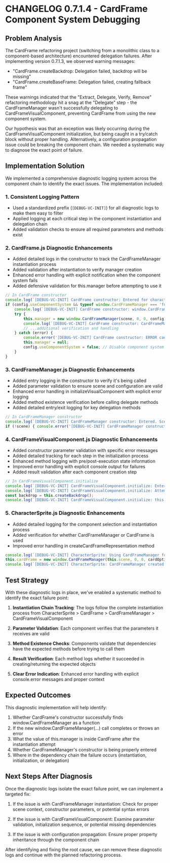 # CHANGELOG 0.7.1.4 - CardFrame Component System Debugging

## Problem Analysis

The CardFrame refactoring project (switching from a monolithic class to a component-based architecture) encountered delegation failures. After implementing version 0.7.1.3, we observed warning messages:

- "CardFrame.createBackdrop: Delegation failed, backdrop will be missing"
- "CardFrame.createBaseFrame: Delegation failed, creating fallback frame"

These warnings indicated that the "Extract, Delegate, Verify, Remove" refactoring methodology hit a snag at the "Delegate" step - the CardFrameManager wasn't successfully delegating to CardFrameVisualComponent, preventing CardFrame from using the new component system.

Our hypothesis was that an exception was likely occurring during the CardFrameVisualComponent initialization, but being caught in a try/catch block without proper handling. Alternatively, a configuration propagation issue could be breaking the component chain. We needed a systematic way to diagnose the exact point of failure.

## Implementation Solution

We implemented a comprehensive diagnostic logging system across the component chain to identify the exact issues. The implementation included:

### 1. Consistent Logging Pattern

- Used a standardized prefix (`[DEBUG-VC-INIT]`) for all diagnostic logs to make them easy to filter
- Applied logging at each critical step in the component instantiation and delegation chain
- Added validation checks to ensure all required parameters and methods exist

### 2. CardFrame.js Diagnostic Enhancements

- Added detailed logs in the constructor to track the CardFrameManager instantiation process
- Added validation after instantiation to verify manager creation
- Enhanced error handling with explicit notification when the component system fails
- Added defensive validation for this.manager before attempting to use it

```javascript
// In CardFrame constructor
console.log(`[DEBUG-VC-INIT] CardFrame constructor: Entered for character (config.characterName): ${config.characterName || 'Unknown'}. Trying to use component system.`);
if (config.useComponentSystem && typeof window.CardFrameManager === 'function') {
    console.log(`[DEBUG-VC-INIT] CardFrame constructor: window.CardFrameManager is a function. Attempting to instantiate CardFrameManager.`);
    try {
        this.manager = new window.CardFrameManager(scene, 0, 0, config);
        console.log(`[DEBUG-VC-INIT] CardFrame constructor: CardFrameManager instantiation attempted. this.manager is now: ${this.manager ? 'defined' : 'undefined'}. Type: ${typeof this.manager}`);
        // ...additional verification and handling
    } catch (error) {
        console.error('[DEBUG-VC-INIT] CardFrame constructor: ERROR caught during CardFrameManager instantiation:', error);
        this.manager = null;
        config.useComponentSystem = false; // Disable component system on failure
    }
}
```

### 3. CardFrameManager.js Diagnostic Enhancements

- Added entry logging in the constructor to verify it's being called
- Added parameter validation to ensure scene and configuration are valid
- Enhanced error handling in initializeVisualComponent with explicit error logging
- Added method existence verification before calling delegate methods
- Added detailed entry/exit logging for key delegation methods

```javascript
// In CardFrameManager constructor
console.log(`[DEBUG-VC-INIT] CardFrameManager constructor: Entered. Scene valid: ${!!scene}, Config keys: ${config ? Object.keys(config).join(', ') : 'null'}`);
if (!scene) { console.error('[DEBUG-VC-INIT] CardFrameManager constructor: SCENE IS FALSY!'); }
```

### 4. CardFrameVisualComponent.js Diagnostic Enhancements

- Added constructor parameter validation with specific error messages
- Added detailed tracking for each step in the initialization process
- Enhanced method logging with pre/post-execution state information
- Improved error handling with explicit console output for failures
- Added result validation after each component creation step

```javascript
// In CardFrameVisualComponent.initialize
console.log(`[DEBUG-VC-INIT] CardFrameVisualComponent.initialize: Entered.`);
console.log(`[DEBUG-VC-INIT] CardFrameVisualComponent.initialize: Attempting this.createBackdrop().`);
const backdrop = this.createBackdrop();
console.log(`[DEBUG-VC-INIT] CardFrameVisualComponent.initialize: this.createBackdrop() result is ${backdrop ? 'defined' : 'undefined'}.`);
```

### 5. CharacterSprite.js Diagnostic Enhancements

- Added detailed logging for the component selection and instantiation process
- Added verification for whether CardFrameManager or CardFrame is used
- Improved error handling in createCardFrameRepresentation method

```javascript
console.log(`[DEBUG-VC-INIT] CharacterSprite: Using CardFrameManager for ${this.character.name}. CardFrameManager exists: ${!!window.CardFrameManager}, type: ${typeof window.CardFrameManager}`);
this.cardFrame = new window.CardFrameManager(this.scene, 0, 0, cardOptions);
console.log(`[DEBUG-VC-INIT] CharacterSprite: CardFrameManager created. Result is ${!!this.cardFrame}`);
```

## Test Strategy

With these diagnostic logs in place, we've enabled a systematic method to identify the exact failure point:

1. **Instantiation Chain Tracking**: The logs follow the complete instantiation process from CharacterSprite > CardFrame > CardFrameManager > CardFrameVisualComponent

2. **Parameter Validation**: Each component verifies that the parameters it receives are valid

3. **Method Existence Checks**: Components validate that dependencies have the expected methods before trying to call them

4. **Result Verification**: Each method logs whether it succeeded in creating/returning the expected objects

5. **Clear Error Indication**: Enhanced error handling with explicit console.error messages and proper context

## Expected Outcomes

This diagnostic implementation will help identify:

1. Whether CardFrame's constructor successfully finds window.CardFrameManager as a function
2. If the new window.CardFrameManager(...) call completes or throws an error
3. What the value of this.manager is inside CardFrame after the instantiation attempt
4. Whether CardFrameManager's constructor is being properly entered
5. Where in the dependency chain the failure occurs (instantiation, initialization, or delegation)

## Next Steps After Diagnosis

Once the diagnostic logs isolate the exact failure point, we can implement a targeted fix:

1. If the issue is with CardFrameManager instantiation: Check for proper scene context, constructor parameters, or potential syntax errors

2. If the issue is with CardFrameVisualComponent: Examine parameter validation, initialization sequence, or potential missing dependencies

3. If the issue is with configuration propagation: Ensure proper property inheritance through the component chain

After identifying and fixing the root cause, we can remove these diagnostic logs and continue with the planned refactoring process.
